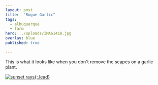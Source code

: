```yaml
---
layout: post
title:  "Rogue Garlic"
tags:
  - albuquerque
  - farm
hero: ../uploads/IMAG1418.jpg
overlay: blue
published: true

---
```


This is what it looks like when you don't remove the scapes on a garlic plant.

[![sunset rays](../uploads/IMAG1418.jpg){:.lead}](../uploads/IMAG1418.jpg)
